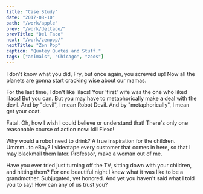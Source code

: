 ```yaml
---
title: "Case Study"
date: "2017-08-10"
path: "/work/apple"
prev: "/work/deltaco/"
prevTitle: "Del Taco"
next: "/work/zenpop/"
nextTitle: "Zen Pop"
caption: "Quotey Quotes and Stuff."
tags: ["animals", "Chicago", "zoos"]
---
```

<p>I don't know what you did, Fry, but once again, you screwed up! Now all the planets are gonna start cracking wise about our mamas.</p>
<p>For the last time, I don't like lilacs! Your 'first' wife was the one who liked lilacs! But you can. But you may have to metaphorically make a deal with the devil. And by "devil", I mean Robot Devil. And by "metaphorically", I mean get your coat.</p>
<p>Fatal. Oh, how I wish I could believe or understand that! There's only one reasonable course of action now: kill Flexo!</p>
<p>Why would a robot need to drink? A true inspiration for the children. Ummm…to eBay? I videotape every customer that comes in here, so that I may blackmail them later. Professor, make a woman out of me.</p>
<p>Have you ever tried just turning off the TV, sitting down with your children, and hitting them? For one beautiful night I knew what it was like to be a grandmother. Subjugated, yet honored. And yet you haven't said what I told you to say! How can any of us trust you?</p>